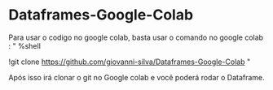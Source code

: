 # Dataframes-Google-Colab

Para usar o codigo no google colab, basta usar o comando no google colab :
" %shell

!git clone https://github.com/giovanni-silva/Dataframes-Google-Colab " 

Após isso irá clonar o git no Google colab e você poderá rodar o Dataframe.
